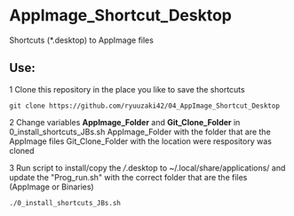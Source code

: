 
# AppImage_Shortcut_Desktop
Shortcuts (*.desktop) to AppImage files

## Use:
1 Clone this repository in the place you like to save the shortcuts

    git clone https://github.com/ryuuzaki42/04_AppImage_Shortcut_Desktop

2 Change variables **AppImage_Folder** and **Git_Clone_Folder** in 0_install_shortcuts_JBs.sh
    AppImage_Folder with the folder that are the AppImage files
    Git_Clone_Folder with the location were respository was cloned

3 Run script to install/copy the */*.desktop to ~/.local/share/applications/
    and update the "Prog_run.sh" with the correct folder that are the files (AppImage or Binaries)

    ./0_install_shortcuts_JBs.sh
